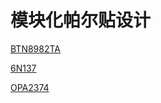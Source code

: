 # 模块化帕尔贴设计



[BTN8982TA](https://www.infineon.com/cms/en/product/power/motor-control-ics/brushed-dc-motor-driver-ics/single-half-bridge-ics/btn8982ta/)

[6N137](https://toshiba.semicon-storage.com/ap-en/semiconductor/product/optoelectronics/detail.6N137.html)

[OPA2374](https://www.ti.com/product/OPA2374)